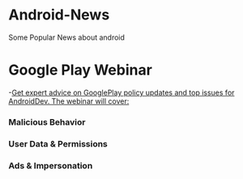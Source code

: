 # Android-News
Some Popular News about android

# Google Play Webinar
-[Get expert advice on GooglePlay policy updates and top issues for AndroidDev. The webinar will cover:](https://twitter.com/GooglePlayDev/status/1058410916105146373)
  ### Malicious Behavior
  ### User Data & Permissions
  ### Ads & Impersonation

